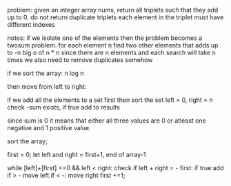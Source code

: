 problem:
given an integer array nums, return all triplets such that they add up to 0.
do not return duplicate triplets
each element in the triplet must have different indexes

notes:
if we isolate one of the elements then the problem becomes a twosum problem.
    for each element n find two other elements that adds up to -n
    big o of n * n since there are n elements and each search will take n times 
    we also need to remove duplicates somehow

if we sort the array:
    n log n

then move from left to right:

if we add all the elements to a set first then sort the set
left = 0, right = n
check -sum exists, if true add to results

since sum is 0 it means that either all three values are 0 or atleast one negative and 1 positive value.

sort the array;

first = 0;
let left and right = first+1, end of array-1

while [left]+[first] <=0 && left < right:
    check if left + right = - first:
        if true:add
    if > -
        move left
    if < -:
        move right
first +=1;
